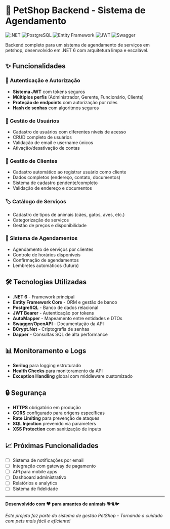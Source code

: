 # 🐾 PetShop Backend - Sistema de Agendamento

![.NET](https://img.shields.io/badge/.NET-6.0-purple)
![PostgreSQL](https://img.shields.io/badge/PostgreSQL-15-blue)
![Entity Framework](https://img.shields.io/badge/Entity%20Framework-Core-orange)
![JWT](https://img.shields.io/badge/JWT-Authentication-yellow)
![Swagger](https://img.shields.io/badge/Swagger-Documentation-green)

Backend completo para um sistema de agendamento de serviços em petshop, desenvolvido em .NET 6 com arquitetura limpa e escalável.

## ✨ Funcionalidades

### 🔐 Autenticação e Autorização
- **Sistema JWT** com tokens seguros
- **Múltiplos perfis** (Administrador, Gerente, Funcionário, Cliente)
- **Proteção de endpoints** com autorização por roles
- **Hash de senhas** com algoritmos seguros

### 👥 Gestão de Usuários
- Cadastro de usuários com diferentes níveis de acesso
- CRUD completo de usuários
- Validação de email e username únicos
- Ativação/desativação de contas

### 🐶 Gestão de Clientes
- Cadastro automático ao registrar usuário como cliente
- Dados completos (endereço, contato, documentos)
- Sistema de cadastro pendente/completo
- Validação de endereço e documentos

### 🏷️ Catálogo de Serviços
- Cadastro de tipos de animais (cães, gatos, aves, etc.)
- Categorização de serviços
- Gestão de preços e disponibilidade

### 📅 Sistema de Agendamentos
- Agendamento de serviços por clientes
- Controle de horários disponíveis
- Confirmação de agendamentos
- Lembretes automáticos (futuro)

## 🛠️ Tecnologias Utilizadas

- **.NET 6** - Framework principal
- **Entity Framework Core** - ORM e gestão de banco
- **PostgreSQL** - Banco de dados relacional
- **JWT Bearer** - Autenticação por tokens
- **AutoMapper** - Mapeamento entre entidades e DTOs
- **Swagger/OpenAPI** - Documentação da API
- **BCrypt.Net** - Criptografia de senhas
- **Dapper** - Consultas SQL de alta performance

## 📊 Monitoramento e Logs
- **Serilog** para logging estruturado
- **Health Checks** para monitoramento da API
- **Exception Handling** global com middleware customizado

## 🔒 Segurança
- **HTTPS** obrigatório em produção
- **CORS** configurado para origens específicas
- **Rate Limiting** para prevenção de ataques
- **SQL Injection** prevenido via parameters
- **XSS Protection** com sanitização de inputs

## 📈 Próximas Funcionalidades
- [ ] Sistema de notificações por email
- [ ] Integração com gateway de pagamento
- [ ] API para mobile apps
- [ ] Dashboard administrativo
- [ ] Relatórios e analytics
- [ ] Sistema de fidelidade

---

**Desenvolvido com ❤️ para amantes de animais** 🐕🐈🐦

*Este projeto faz parte do sistema de gestão PetShop - Tornando o cuidado com pets mais fácil e eficiente!*
